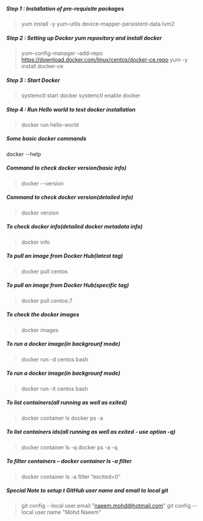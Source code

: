 ##### Step 1 : Installation of pre-requisite packages
> yum install -y yum-utils device-mapper-persistent-data lvm2

##### Step 2 : Setting up Docker yum repository and install docker
> yum-config-manager –add-repo https://download.docker.com/linux/centos/docker-ce.repo
> yum -y install docker-ce

##### Step 3 : Start Docker
> systemctl start docker
> systemctl enable docker

##### Step 4 : Run Hello world to test docker installation
> docker run hello-world

##### Some basic docker commands
docker --help

##### Command to check docker version(basic info)
> docker --version

##### Command to check docker version(detailed info)
> docker version

##### To check docker info(detailed docker metadata info) 
> docker info

##### To pull an image from Docker Hub(latest tag)
> docker pull centos

##### To pull an image from Docker Hub(specific tag)
> docker pull centos:7

##### To check the docker images
> docker images

##### To run a docker image(in backgrounf mode)
> docker run -d centos bash

##### To run a docker image(in backgrounf mode)
> docker run -it centos bash

##### To list containers(all  running as well as exited)
> docker container ls
> docker ps -a

##### To list containers ids(all  running as well as exited - use option -q)
> docker container ls -q
> docker ps -a -q

##### To filter containers – docker container ls -a filter <filtercondition>
> docker container ls -a filter “excited=0”

##### Special Note to setup t GitHub user name and email to local git
> git config --local user.email "naeem.mohd@hotmail.com"
> git config --local user.name "Mohd Naeem"